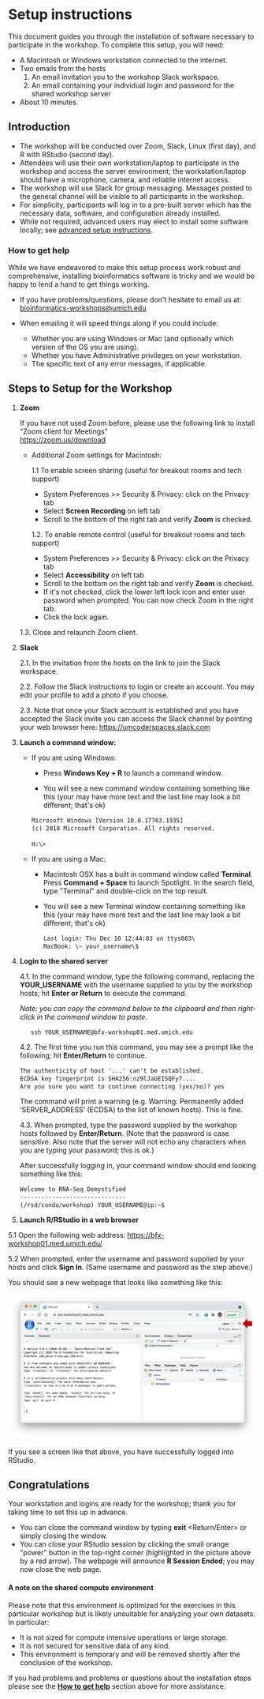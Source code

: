 # Setup instructions

This document guides you through the installation of software necessary
to participate in the workshop. To complete
this setup, you will need:

-   A Macintosh or Windows workstation connected to the internet.
-   Two emails from the hosts
    1. An email invitation you to the workshop Slack workspace.
    2. An email containing your individual login and password for the shared workshop server
-   About 10 minutes.


## Introduction

-   The workshop will be conducted over Zoom, Slack, Linux (first day), and R
    with RStudio (second day).
-   Attendees will use their own workstation/laptop to participate in the workshop
    and access the server environment;  the workstation/laptop should have a
    microphone, camera, and reliable internet access.
-   The workshop will use Slack for group messaging. Messages posted to the
    general channel will be visible to all participants in the workshop.
-   For simplicity, participants will log in to a pre-built server which
    has the necessary data, software, and configuration already installed.
-   While not required, advanced users may elect to install some software
    locally; see [advanced setup instructions](setup_instructions_advanced).

### How to get help

While we have endeavored to make this setup process work robust and
comprehensive, installing bioinformatics software is tricky and we would
be happy to lend a hand to get things working.

-   If you have problems/questions, please don't hesitate to email us
    at:
    [bioinformatics-workshops@umich.edu](mailto:bioinformatics-workshops@umich.edu)

-   When emailing it will speed things along if you could include:
    -   Whether you are using Windows or Mac (and optionally which
        version of the OS you are using).
    -   Whether you have Administrative privileges on your workstation.
    -   The specific text of any error messages, if applicable.

## Steps to Setup for the Workshop

1. **Zoom**

   If you have not used Zoom before, please use the following link to
   install "Zoom client for Meetings"\
   https://zoom.us/download

   - Additional Zoom settings for Macintosh:

     1.1  To enable screen sharing (useful for breakout rooms and tech support)

        - System Preferences \>\> Security & Privacy: click on the Privacy tab
        - Select **Screen Recording** on left tab
        - Scroll to the bottom of the right tab and verify **Zoom** is checked.

     1.2.  To enable remote control (useful for breakout rooms and tech support)

        - System Preferences \>\> Security & Privacy: click on the Privacy tab
        - Select **Accessibility** on left tab
        - Scroll to the bottom on the right tab and verify **Zoom** is checked.
        - If it's not checked, click the lower left lock icon and enter
            user password when prompted. You can now check Zoom in the
            right tab.
        - Click the lock again.

    1.3.  Close and relaunch Zoom client.

2. **Slack**

   2.1. In the invitation from the hosts on the link to join the Slack workspace.

   2.2. Follow the Slack instructions to login or create an account. You may
      edit your profile to add a photo if you choose.

   2.3. Note that once your Slack account is established and you have accepted the
      Slack invite you can access the Slack channel by pointing your web browser
      here: https://umcoderspaces.slack.com

3. **Launch a command window:**

   - If you are using Windows:

     - Press **Windows Key + R** to launch a command window.

     - You will see a new command window containing something like this
     (your may have more text and the last line may look a bit different;
     that's ok)

      ~~~
      Microsoft Windows [Version 10.0.17763.1935]
     (c) 2018 Microsoft Corporation. All rights reserved.

      H:\>

   - If you are using a Mac:

     - Macintosh OSX has a built in command window called **Terminal**. Press
       **Command + Space** to launch Spotlight. In the search field, type
       "Terminal" and double-click on the top result.

     - You will see a new Terminal window containing something like this
       (your may have more text and the last line may look a bit different;
       that's ok)

       ~~~
       Last login: Thu Dec 10 12:44:03 on ttys003\
       MacBook: \~ your_username\$

4. **Login to the shared server**

   4.1. In the command window, type the following
      command, replacing the **YOUR_USERNAME** with the username supplied to you by
      the workshop hosts; hit **Enter or Return** to execute the command.

      _Note: you can copy the command below to the clipboard and then
      right-click in the command window to paste._

          ssh YOUR_USERNAME@bfx-workshop01.med.umich.edu

   4.2. The first time you run this command, you may see a prompt like the
   following; hit **Enter/Return** to continue.

       The authenticity of host '...' can't be established.
       ECDSA key fingerprint is SHA256:nz9lJaGEI5QFy7....
       Are you sure you want to continue connecting (yes/no)? yes

     The command will print a warning (e.g. Warning: Permanently added
     ‘SERVER_ADDRESS’ (ECDSA) to the list of known hosts). This is fine.

   4.3. When prompted,  type the password supplied by the workshop hosts followed
   by **Enter/Return**. (Note that the password is case sensitive. Also note that the server will not echo any characters when you are typing your password; this is ok.)

   After successfully logging in, your command window should end looking something like this:

       Welcome to RNA-Seq Demystified
       ------------------------------
       (/rsd/conda/workshop) YOUR_USERNAME@ip:~$

5. **Launch R/RStudio in a web browser**

  5.1 Open the following web address: <https://bfx-workshop01.med.umich.edu/>

  5.2 When prompted, enter the  username and password supplied by your hosts and
   click **Sign In**. (Same username and password as the step above.)

   You should see a new webpage that looks like something like this:

   ![RStudio initial screen](images/setup_instructions_rstudio.png)

   If you see a screen like that above, you have successfully logged into RStudio.

## Congratulations
Your workstation and logins are ready for the workshop; thank you for
   taking time to set this up in advance.

   - You can close the command window by typing **exit** <Return/Enter> or simply closing the window.
   - You can close your RStudio session by clicking the small orange "power"
     button in the top-right corner (highlighted in the picture above by a red
     arrow).  The webpage will announce **R Session Ended**; you may now close
     the web page.

#### A note on the shared compute environment

Please note that this environment is optimized for the exercises in this
particular workshop but is likely unsuitable for analyzing your own
datasets. In particular:
- It is not sized for compute intensive operations or large storage.
- It is not secured for sensitive data of any kind.
- This environment is temporary and will be removed shortly after the
  conclusion of the workshop.

If you had problems and problems or questions about the installation steps
please see the **[How to get help](#how-to-get-help)** section above for
more assistance.
